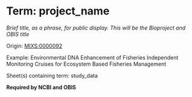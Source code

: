 # Term: project_name

*Brief title, as a phrase, for public display. This will be the Bioproject and OBIS title*

Origin: [MIXS:0000092](https://genomicsstandardsconsortium.github.io/mixs/0000092/)

Example: Environmental DNA Enhancement of Fisheries Independent Monitoring Cruises for Ecosystem Based Fisheries Management

Sheet(s) containing term: study_data

**Required by NCBI and OBIS**